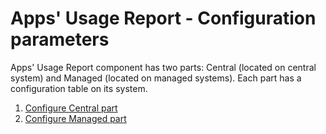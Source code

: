 # Apps' Usage Report - Configuration parameters

Apps' Usage Report component has two parts: Central (located on central system) and Managed (located on managed systems). Each part has a configuration table on its system.

1. [Configure Central part](conf-cen.md)
2. [Configure Managed part](conf-man.md)

